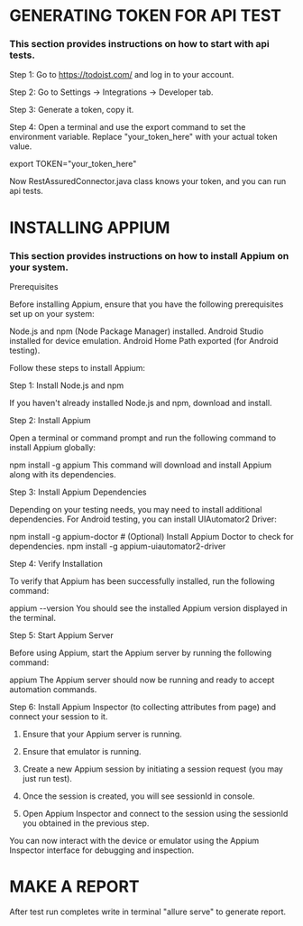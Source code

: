 # GENERATING TOKEN FOR API TEST
### This section provides instructions on how to start with api tests.

Step 1: Go to https://todoist.com/ and log in to your account.

Step 2: Go to Settings -> Integrations -> Developer tab.

Step 3: Generate a token, copy it.

Step 4: Open a terminal and use the export command to set the environment variable. 
Replace "your_token_here" with your actual token value.

export TOKEN="your_token_here"

Now RestAssuredConnector.java class knows your token, and you can run api tests.

# INSTALLING APPIUM

### This section provides instructions on how to install Appium on your system.

Prerequisites

Before installing Appium, ensure that you have the following prerequisites set up on your system:

Node.js and npm (Node Package Manager) installed.
Android Studio installed for device emulation.
Android Home Path exported (for Android testing).

Follow these steps to install Appium:

Step 1: Install Node.js and npm

If you haven't already installed Node.js and npm, download and install.

Step 2: Install Appium

Open a terminal or command prompt and run the following command to install Appium globally:

npm install -g appium
This command will download and install Appium along with its dependencies.

Step 3: Install Appium Dependencies

Depending on your testing needs, you may need to install additional dependencies. For Android testing, you can install UIAutomator2 Driver:

npm install -g appium-doctor   # (Optional) Install Appium Doctor to check for dependencies.
npm install -g appium-uiautomator2-driver

Step 4: Verify Installation

To verify that Appium has been successfully installed, run the following command:

appium --version
You should see the installed Appium version displayed in the terminal.

Step 5: Start Appium Server

Before using Appium, start the Appium server by running the following command:

appium
The Appium server should now be running and ready to accept automation commands.

Step 6:
Install Appium Inspector (to collecting attributes from page) and connect your session to it.
1. Ensure that your Appium server is running.

2. Ensure that emulator is running.

3. Create a new Appium session by initiating a session request (you may just run test).

4. Once the session is created, you will see sessionId in console.

5. Open Appium Inspector and connect to the session using the sessionId you obtained in the previous step.

You can now interact with the device or emulator using the Appium Inspector interface for debugging and inspection.

# MAKE A REPORT

After test run completes write in terminal "allure serve" to generate report.